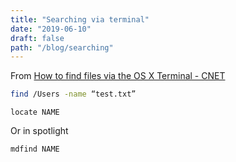 ```yaml
---
title: "Searching via terminal"
date: "2019-06-10"
draft: false
path: "/blog/searching"
---
```


From [How to find files via the OS X Terminal - CNET](https://www.cnet.com/news/how-to-find-files-via-the-os-x-terminal/)


```sh
find /Users -name “test.txt”

```

```
locate NAME
```

Or in spotlight
```
mdfind NAME 
```
